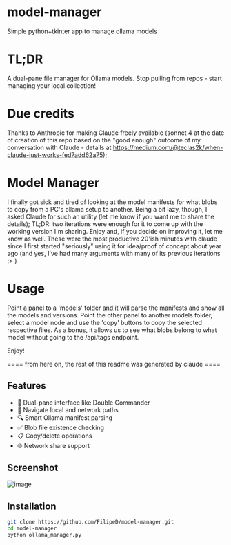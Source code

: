 # model-manager
Simple python+tkinter app to manage ollama models

# TL;DR
A dual-pane file manager for Ollama models. Stop pulling from repos - start managing your local collection!

# Due credits
Thanks to Anthropic for making Claude freely available (sonnet 4 at the date of creation of this repo based on
the "good enough" outcome of my conversation with Claude - details at https://medium.com/@teclas2k/when-claude-just-works-fed7add62a75);

# Model Manager
I finally got sick and tired of looking at the model manifests for what blobs to copy from a PC's ollama setup
to another. Being a bit lazy, though, I asked Claude for such an utility (let me know if you want me to share the
details); TL;DR: two iterations were enough for it to come up with the working version I'm sharing.
Enjoy and, if you decide on improving it, let me know as well. These were the most productive 20'ish minutes with claude since
I first started "seriously" using it for idea/proof of concept about year ago (and yes, I've had many arguments with many
of its previous iterations :> )

# Usage
Point a panel to a 'models' folder and it will parse the manifests and show all the models and versions.
Point the other panel to another models folder, select a model node and use the 'copy' buttons to copy the selected
respective files.
As a bonus, it allows us to see what blobs belong to what model without going to the /api/tags endpoint.

Enjoy!

==== from here on, the rest of this readme was generated by claude ====

## Features

- 🚀 Dual-pane interface like Double Commander
- 📁 Navigate local and network paths
- 🔍 Smart Ollama manifest parsing
- ✅ Blob file existence checking
- 📋 Copy/delete operations
- 🌐 Network share support

## Screenshot
![image](https://github.com/user-attachments/assets/7db2110b-27a3-4ee2-b28a-0a1f69ac5203)

## Installation

```bash
git clone https://github.com/FilipeD/model-manager.git
cd model-manager
python ollama_manager.py

